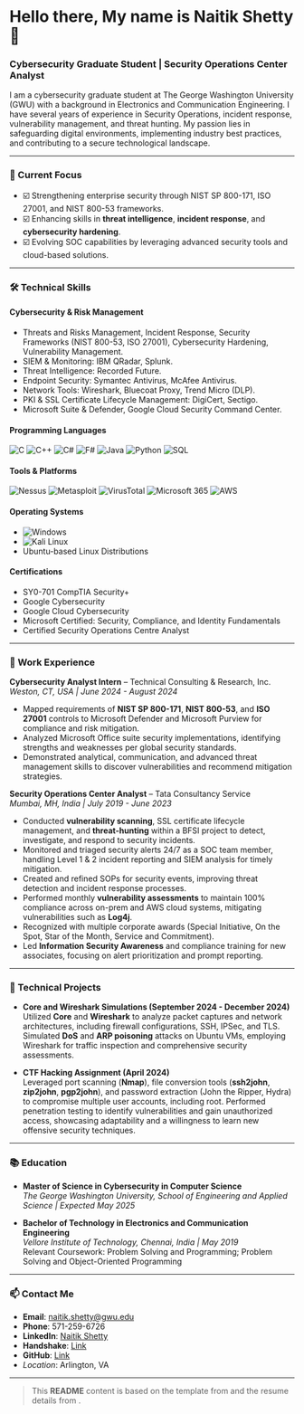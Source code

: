 # Hello there, My name is **Naitik Shetty** 👋

### Cybersecurity Graduate Student | Security Operations Center Analyst

I am a cybersecurity graduate student at The George Washington University (GWU) with a background in Electronics and Communication Engineering. I have several years of experience in Security Operations, incident response, vulnerability management, and threat hunting. My passion lies in safeguarding digital environments, implementing industry best practices, and contributing to a secure technological landscape.  

---

### 🔭 Current Focus
- ☑️ Strengthening enterprise security through NIST SP 800-171, ISO 27001, and NIST 800-53 frameworks.
- ☑️ Enhancing skills in **threat intelligence**, **incident response**, and **cybersecurity hardening**.
- ☑️ Evolving SOC capabilities by leveraging advanced security tools and cloud-based solutions.

---

### 🛠 Technical Skills

#### Cybersecurity & Risk Management
- Threats and Risks Management, Incident Response, Security Frameworks (NIST 800-53, ISO 27001), Cybersecurity Hardening, Vulnerability Management.
- SIEM & Monitoring: IBM QRadar, Splunk.
- Threat Intelligence: Recorded Future.
- Endpoint Security: Symantec Antivirus, McAfee Antivirus.
- Network Tools: Wireshark, Bluecoat Proxy, Trend Micro (DLP).
- PKI & SSL Certificate Lifecycle Management: DigiCert, Sectigo.
- Microsoft Suite & Defender, Google Cloud Security Command Center.

#### Programming Languages
![C](https://img.shields.io/badge/C-%2300599C.svg?style=flat&logo=c&logoColor=white)
![C++](https://img.shields.io/badge/C++-%2300599C.svg?style=flat&logo=c%2B%2B&logoColor=white)
![C#](https://img.shields.io/badge/C%23-%23239120.svg?style=flat&logo=c-sharp&logoColor=white)
![F#](https://img.shields.io/badge/F%23-%235C2D91.svg?style=flat&logo=fsharp&logoColor=white)
![Java](https://img.shields.io/badge/Java-%23ED8B00.svg?style=flat&logo=java&logoColor=white)
![Python](https://img.shields.io/badge/Python-3670A0?style=flat&logo=python&logoColor=ffdd54)
![SQL](https://img.shields.io/badge/SQL-000?style=flat&logo=sqlite&logoColor=white)

#### Tools & Platforms
![Nessus](https://img.shields.io/badge/Nessus-%23004E85.svg?style=flat&logo=tenable&logoColor=white)
![Metasploit](https://img.shields.io/badge/Metasploit-0270B9?style=flat)
![VirusTotal](https://img.shields.io/badge/VirusTotal-blue?style=flat)
![Microsoft 365](https://img.shields.io/badge/Microsoft_365-D83B01?style=flat&logo=microsoft-office&logoColor=white)
![AWS](https://img.shields.io/badge/AWS-232F3E?style=flat&logo=amazon-aws&logoColor=white)

#### Operating Systems
- ![Windows](https://img.shields.io/badge/Windows-0078D6?style=flat&logo=windows&logoColor=white)
- ![Kali Linux](https://img.shields.io/badge/Kali_Linux-557C94?style=flat&logo=kalilinux&logoColor=white)
- Ubuntu-based Linux Distributions

#### Certifications
- SY0-701 CompTIA Security+
- Google Cybersecurity
- Google Cloud Cybersecurity
- Microsoft Certified: Security, Compliance, and Identity Fundamentals
- Certified Security Operations Centre Analyst

---

### 💼 Work Experience

**Cybersecurity Analyst Intern** – Technical Consulting & Research, Inc.  
*Weston, CT, USA | June 2024 - August 2024*  
- Mapped requirements of **NIST SP 800-171**, **NIST 800-53**, and **ISO 27001** controls to Microsoft Defender and Microsoft Purview for compliance and risk mitigation.  
- Analyzed Microsoft Office suite security implementations, identifying strengths and weaknesses per global security standards.  
- Demonstrated analytical, communication, and advanced threat management skills to discover vulnerabilities and recommend mitigation strategies.  

**Security Operations Center Analyst** – Tata Consultancy Service  
*Mumbai, MH, India | July 2019 - June 2023*  
- Conducted **vulnerability scanning**, SSL certificate lifecycle management, and **threat-hunting** within a BFSI project to detect, investigate, and respond to security incidents.  
- Monitored and triaged security alerts 24/7 as a SOC team member, handling Level 1 & 2 incident reporting and SIEM analysis for timely mitigation.  
- Created and refined SOPs for security events, improving threat detection and incident response processes.  
- Performed monthly **vulnerability assessments** to maintain 100% compliance across on-prem and AWS cloud systems, mitigating vulnerabilities such as **Log4j**.  
- Recognized with multiple corporate awards (Special Initiative, On the Spot, Star of the Month, Service and Commitment).  
- Led **Information Security Awareness** and compliance training for new associates, focusing on alert prioritization and prompt reporting.  

---

### 📂 Technical Projects

- **Core and Wireshark Simulations (September 2024 - December 2024)**  
  Utilized **Core** and **Wireshark** to analyze packet captures and network architectures, including firewall configurations, SSH, IPSec, and TLS. Simulated **DoS** and **ARP poisoning** attacks on Ubuntu VMs, employing Wireshark for traffic inspection and comprehensive security assessments.

- **CTF Hacking Assignment (April 2024)**  
  Leveraged port scanning (**Nmap**), file conversion tools (**ssh2john**, **zip2john**, **pgp2john**), and password extraction (John the Ripper, Hydra) to compromise multiple user accounts, including root. Performed penetration testing to identify vulnerabilities and gain unauthorized access, showcasing adaptability and a willingness to learn new offensive security techniques.

---

### 📚 Education

- **Master of Science in Cybersecurity in Computer Science**  
  *The George Washington University, School of Engineering and Applied Science | Expected May 2025*

- **Bachelor of Technology in Electronics and Communication Engineering**  
  *Vellore Institute of Technology, Chennai, India | May 2019*  
  Relevant Coursework: Problem Solving and Programming; Problem Solving and Object-Oriented Programming

---

### 📫 Contact Me

- **Email**: [naitik.shetty@gwu.edu](mailto:naitik.shetty@gwu.edu)
- **Phone**: 571-259-6726
- **LinkedIn**: [Naitik Shetty](#)  
- **Handshake**: [Link](#)  
- **GitHub**: [Link](#)
- *Location*: Arlington, VA

---

> This **README** content is based on the template from  and the resume details from .
